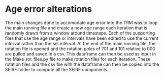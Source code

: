 # **Age error alterations**

The main changes done to accomodate age error into the TRM was to loop the main running file and create a new age range each iteration that is randomly drawn from a window around timesteps. 
Each of the supporting files that use the age range or intervals have been edited to use the current interval rather than the set interval. At the end of the main running file, the rotation file is opened
and the rotation poles of 701 and 101 relative to 000 are pulled and saved in a csv. This dataframe can then be used as input in the Make_rot_files.py file to make rotation files for each iteration. 
These rotation files and the csv file with the dataframe can then be copied into the SEIRF folder to compute all the SEIRF components. 
